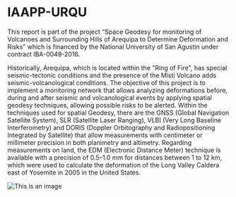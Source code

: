# IAAPP-URQU
This report is part of the project “Space Geodesy for monitoring of Volcanoes and Surrounding Hills of Arequipa to Determine Deformation and Risks” which is financed by the National University of San Agustin under contract IBA-0049-2016.

Historically, Arequipa, which is located within the "Ring of Fire", has special seismic-tectonic conditions and the presence of the Misti Volcano adds seismic-volcanological conditions. The objective of this project is to implement a monitoring network that allows analyzing deformations before, during and after seismic and volcanological events by applying spatial geodesy techniques, allowing possible risks to be alerted. Within the techniques used for spatial Geodesy, there are the GNSS (Global Navigation Satellite System), SLR (Satellite Laser Ranging), VLBI (Very Long Baseline Interferometry) and DORIS (Doppler Orbitography and Radiopositioning Integrated by Satellite) that allow measurements with centimeter or millimeter precision in both planimetry and altimetry. Regarding measurements on land, the EDM (Electronic Distance Meter) technique is available with a precision of 0.5–1.0 mm for distances between 1 to 12 km, which were used to calculate the deformation of the Long Valley Caldera east of Yosemite in 2005 in the United States.

![This is an image](http://iaapp.edu.pe/wp-content/themes/tema_iaapp/images/logo-iaapp.png)